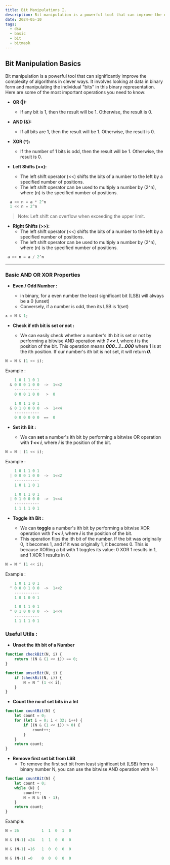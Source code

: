 ```yaml
---
title: Bit Manipulations I.
description: Bit manipulation is a powerful tool that can improve the complexity of algorithms in clever ways. Bit manipulation involves looking at data in a binary form, and manipulating the "bits" in this form.
date: 2024-05-10
tags:
  - dsa
  - basic
  - bit
  - bitmask
---
```


## Bit Manipulation Basics

Bit manipulation is a powerful tool that can significantly improve the complexity of algorithms in clever ways. It involves looking at data in binary form and manipulating the individual "bits" in this binary representation. Here are some of the most important operations you need to know:

- **OR (|):**

  - If any bit is 1, then the result will be 1. Otherwise, the result is 0.

- **AND (&):**

  - If all bits are 1, then the result will be 1. Otherwise, the result is 0.

- **XOR (^):**

  - If the number of 1 bits is odd, then the result will be 1. Otherwise, the result is 0.

- **Left Shifts (<<):**

  - The left shift operator (<<) shifts the bits of a number to the left by a specified number of positions.
  - The left shift operator can be used to multiply a number by \(2^n\), where \(n\) is the specified number of positions.

```js
  a << n = a * 2^n
  1 << n = 2^n
```

> Note: Left shift can overflow when exceeding the upper limit.

- **Right Shifts (>>):**
  - The left shift operator (<<) shifts the bits of a number to the left by a specified number of positions.
  - The left shift operator can be used to multiply a number by \(2^n\), where \(n\) is the specified number of positions.

```js
 a >> n = a / 2^n
```

---

### Basic AND OR XOR Properties

- **Even / Odd Number :**

  - in binary, for a even number the least significant bit (LSB) will always be a 0 (unset)
  - Conversely, if a number is odd, then its LSB is 1(set)

```js
x = N & 1;
```

- **Check if nth bit is set or not :**

  - We can easily check whether a number's ith bit is set or not by performing a bitwise AND operation with **_1 << i_**, where **_i_** is the position of the bit. This operation means **_000...1...000_** where 1 is at the ith position. If our number's ith bit is not set, it will return **_0_**.

```js
N = N & (1 << i);
```

Example :

```js
    1 0 1 1 0 1
  & 0 0 0 1 0 0  ->  1<<2
    -----------
    0 0 0 1 0 0   >  0

    1 0 1 1 0 1
  & 0 1 0 0 0 0  ->  1<<4
    -----------
    0 0 0 0 0 0  ==  0
```

- **Set ith Bit :**

  - We can **set** a number's ith bit by performing a bitwise OR operation with **_1 << i_**, where **_i_** is the position of the bit.

```js
N = N | (1 << i);
```

Example :

```js
    1 0 1 1 0 1
  | 0 0 0 1 0 0  ->  1<<2
    -----------
    1 0 1 1 0 1

    1 0 1 1 0 1
  | 0 1 0 0 0 0  ->  1<<4
    -----------
    1 1 1 1 0 1
```

- **Toggle ith Bit :**

  - We can **toggle** a number's ith bit by performing a bitwise XOR operation with **_1 << i_**, where **_i_** is the position of the bit.
  - This operation flips the ith bit of the number. If the bit was originally 0, it becomes 1, and if it was originally 1, it becomes 0. This is because XORing a bit with 1 toggles its value: 0 XOR 1 results in 1, and 1 XOR 1 results in 0.

```js
N = N ^ (1 << i);
```

Example :

```js
    1 0 1 1 0 1
  ^ 0 0 0 1 0 0  ->  1<<2
    -----------
    1 0 1 0 0 1

    1 0 1 1 0 1
  ^ 0 1 0 0 0 0  ->  1<<4
    -----------
    1 1 1 1 0 1
```

### Useful Utils :

- **Unset the ith bit of a Number**

```js
function checkBit(N, i) {
	return !(N & (1 << i)) == 0;
}

function unsetBit(N, i) {
	if (checkBit(N, i)) {
		N = N ^ (1 << i);
	}
}
```

- **Count the no of set bits in a Int**

```js
function countBit(N) {
	let count = 0;
	for (let i = 0; i < 32; i++) {
		if ((N & (1 << i)) > 0) {
			count++;
		}
	}
	return count;
}
```

- **Remove first set bit from LSB**
  - To remove the first set bit from least significant bit (LSB) from a binary number N, you can use the bitwise AND operation with N-1

```js
function countBit(N) {
	let count = 0;
	while (N) {
		count++;
		N = N & (N - 1);
	}
	return count;
}
```

Example:

```js
N = 26          1  1  0  1  0

N & (N-1) =24   1  1  0  0  0

N & (N-1) =16   1  0  0  0  0

N & (N-1) =0    0  0  0  0  0
```
